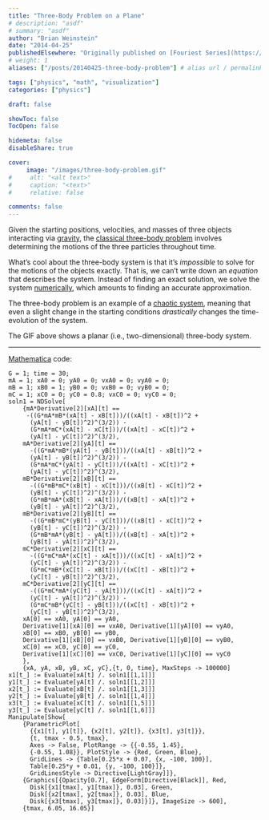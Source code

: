 ```yaml
---
title: "Three-Body Problem on a Plane"
# description: "asdf"
# summary: "asdf"
author: "Brian Weinstein"
date: "2014-04-25"
publishedElsewhere: "Originally published on [Fouriest Series](https://fouriestseries.tumblr.com/post/83838450432/planar-three-body-problem)"
# weight: 1
aliases: ["/posts/20140425-three-body-problem"] # alias url / permalink

tags: ["physics", "math", "visualization"]
categories: ["physics"]

draft: false

showToc: false
TocOpen: false

hidemeta: false
disableShare: true

cover:
     image: "/images/three-body-problem.gif"
#     alt: "<alt text>"
#     caption: "<text>"
#     relative: false

comments: false
---
```



Given the starting positions, velocities, and masses of three objects interacting via [gravity](http://en.wikipedia.org/wiki/Newton), the [classical three-body problem](http://en.wikipedia.org/wiki/Three-body_problem) involves determining the motions of the three particles throughout time.

What’s cool about the three-body system is that it’s _impossible_ to solve for the motions of the objects exactly. That is, we can’t write down an _equation_ that describes the system. Instead of finding an exact solution, we solve the system [numerically](http://www.myphysicslab.com/numerical_vs_analytic.html), which amounts to finding an accurate approximation.

The three-body problem is an example of a [chaotic system](http://en.wikipedia.org/wiki/Chaos_theory), meaning that even a slight change in the starting conditions _drastically_ changes the time-evolution of the system.

The GIF above shows a planar (i.e., two-dimensional) three-body system.

---

[Mathematica](http://www.wolfram.com/mathematica/) code:

```
G = 1; time = 30;
mA = 1; xA0 = 0; yA0 = 0; vxA0 = 0; vyA0 = 0;
mB = 1; xB0 = 1; yB0 = 0; vxB0 = 0; vyB0 = 0;
mC = 1; xC0 = 0; yC0 = 0.8; vxC0 = 0; vyC0 = 0;
soln1 = NDSolve[
    {mA*Derivative[2][xA][t] ==
     -((G*mA*mB*(xA[t] - xB[t]))/((xA[t] - xB[t])^2 +
      (yA[t] - yB[t])^2)^(3/2)) -
      (G*mA*mC*(xA[t] - xC[t]))/((xA[t] - xC[t])^2 +
      (yA[t] - yC[t])^2)^(3/2),
    mA*Derivative[2][yA][t] ==
      -((G*mA*mB*(yA[t] - yB[t]))/((xA[t] - xB[t])^2 +
      (yA[t] - yB[t])^2)^(3/2)) -
      (G*mA*mC*(yA[t] - yC[t]))/((xA[t] - xC[t])^2 +
      (yA[t] - yC[t])^2)^(3/2),
    mB*Derivative[2][xB][t] ==
      -((G*mB*mC*(xB[t] - xC[t]))/((xB[t] - xC[t])^2 +
      (yB[t] - yC[t])^2)^(3/2)) -
      (G*mB*mA*(xB[t] - xA[t]))/((xB[t] - xA[t])^2 +
      (yB[t] - yA[t])^2)^(3/2),
    mB*Derivative[2][yB][t] ==
      -((G*mB*mC*(yB[t] - yC[t]))/((xB[t] - xC[t])^2 +
      (yB[t] - yC[t])^2)^(3/2)) -
      (G*mB*mA*(yB[t] - yA[t]))/((xB[t] - xA[t])^2 +
      (yB[t] - yA[t])^2)^(3/2),
    mC*Derivative[2][xC][t] ==
      -((G*mC*mA*(xC[t] - xA[t]))/((xC[t] - xA[t])^2 +
      (yC[t] - yA[t])^2)^(3/2)) -
      (G*mC*mB*(xC[t] - xB[t]))/((xC[t] - xB[t])^2 +
      (yC[t] - yB[t])^2)^(3/2),
    mC*Derivative[2][yC][t] ==
      -((G*mC*mA*(yC[t] - yA[t]))/((xC[t] - xA[t])^2 +
      (yC[t] - yA[t])^2)^(3/2)) -
      (G*mC*mB*(yC[t] - yB[t]))/((xC[t] - xB[t])^2 +
      (yC[t] - yB[t])^2)^(3/2),
    xA[0] == xA0, yA[0] == yA0,
    Derivative[1][xA][0] == vxA0, Derivative[1][yA][0] == vyA0,
    xB[0] == xB0, yB[0] == yB0,
    Derivative[1][xB][0] == vxB0, Derivative[1][yB][0] == vyB0,
    xC[0] == xC0, yC[0] == yC0,
    Derivative[1][xC][0] == vxC0, Derivative[1][yC][0] == vyC0
    },
    {xA, yA, xB, yB, xC, yC},{t, 0, time}, MaxSteps -> 100000]
x1[t_] := Evaluate[xA[t] /. soln1[[1,1]]]
y1[t_] := Evaluate[yA[t] /. soln1[[1,2]]]
x2[t_] := Evaluate[xB[t] /. soln1[[1,3]]]
y2[t_] := Evaluate[yB[t] /. soln1[[1,4]]]
x3[t_] := Evaluate[xC[t] /. soln1[[1,5]]]
y3[t_] := Evaluate[yC[t] /. soln1[[1,6]]]
Manipulate[Show[
    {ParametricPlot[
      {{x1[t], y1[t]}, {x2[t], y2[t]}, {x3[t], y3[t]}},
      {t, tmax - 0.5, tmax},
      Axes -> False, PlotRange -> {{-0.55, 1.45},
      {-0.55, 1.08}}, PlotStyle -> {Red, Green, Blue},
      GridLines -> {Table[0.25*x + 0.07, {x, -100, 100}],
      Table[0.25*y + 0.01, {y, -100, 100}]},
      GridLinesStyle -> Directive[LightGray]]},
    {Graphics[{Opacity[0.7], EdgeForm[Directive[Black]], Red,
      Disk[{x1[tmax], y1[tmax]}, 0.03], Green,
      Disk[{x2[tmax], y2[tmax]}, 0.03], Blue,
      Disk[{x3[tmax], y3[tmax]}, 0.03]}]}, ImageSize -> 600],
    {tmax, 6.05, 16.05}]
```
